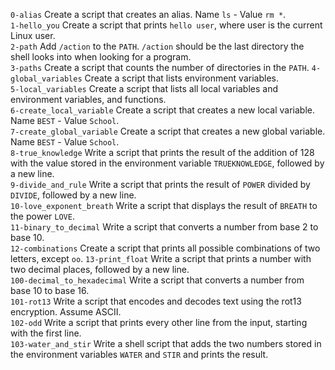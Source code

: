 `0-alias` Create a script that creates an alias. Name `ls` - Value `rm *`.\
`1-hello_you` Create a script that prints `hello user`, where user is the current Linux user.\
`2-path` Add `/action` to the `PATH`. `/action` should be the last directory the shell looks into when looking for a program.\
`3-paths` Create a script that counts the number of directories in the `PATH`.
`4-global_variables` Create a script that lists environment variables.\
`5-local_variables` Create a script that lists all local variables and environment variables, and functions.\
`6-create_local_variable` Create a script that creates a new local variable. Name `BEST` - Value `School`.\
`7-create_global_variable` Create a script that creates a new global variable. Name `BEST` - Value `School`.\
`8-true_knowledge` Write a script that prints the result of the addition of 128 with the value stored in the environment variable `TRUEKNOWLEDGE`, followed by a new line.\
`9-divide_and_rule` Write a script that prints the result of `POWER` divided by `DIVIDE`, followed by a new line.\
`10-love_exponent_breath` Write a script that displays the result of `BREATH` to the power `LOVE`.\
`11-binary_to_decimal` Write a script that converts a number from base 2 to base 10.\
`12-combinations` Create a script that prints all possible combinations of two letters, except `oo`.
`13-print_float` Write a script that prints a number with two decimal places, followed by a new line.\
`100-decimal_to_hexadecimal` Write a script that converts a number from base 10 to base 16.\
`101-rot13` Write a script that encodes and decodes text using the rot13 encryption. Assume ASCII.\
`102-odd` Write a script that prints every other line from the input, starting with the first line.\
`103-water_and_stir` Write a shell script that adds the two numbers stored in the environment variables `WATER` and `STIR` and prints the result.
